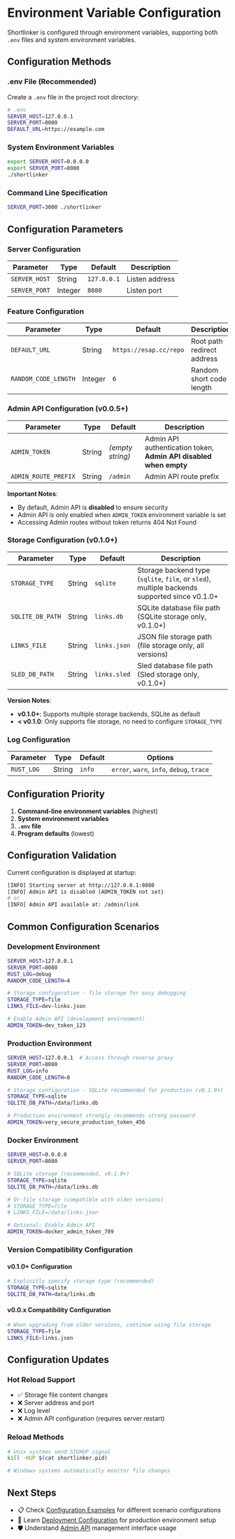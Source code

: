 # Environment Variable Configuration

Shortlinker is configured through environment variables, supporting both `.env` files and system environment variables.

## Configuration Methods

### .env File (Recommended)
Create a `.env` file in the project root directory:

```bash
# .env
SERVER_HOST=127.0.0.1
SERVER_PORT=8080
DEFAULT_URL=https://example.com
```

### System Environment Variables
```bash
export SERVER_HOST=0.0.0.0
export SERVER_PORT=8080
./shortlinker
```

### Command Line Specification
```bash
SERVER_PORT=3000 ./shortlinker
```

## Configuration Parameters

### Server Configuration

| Parameter | Type | Default | Description |
|-----------|------|---------|-------------|
| `SERVER_HOST` | String | `127.0.0.1` | Listen address |
| `SERVER_PORT` | Integer | `8080` | Listen port |

### Feature Configuration

| Parameter | Type | Default | Description |
|-----------|------|---------|-------------|
| `DEFAULT_URL` | String | `https://esap.cc/repo` | Root path redirect address |
| `RANDOM_CODE_LENGTH` | Integer | `6` | Random short code length |

### Admin API Configuration (v0.0.5+)

| Parameter | Type | Default | Description |
|-----------|------|---------|-------------|
| `ADMIN_TOKEN` | String | *(empty string)* | Admin API authentication token, **Admin API disabled when empty** |
| `ADMIN_ROUTE_PREFIX` | String | `/admin` | Admin API route prefix |

**Important Notes**:
- By default, Admin API is **disabled** to ensure security
- Admin API is only enabled when `ADMIN_TOKEN` environment variable is set
- Accessing Admin routes without token returns 404 Not Found

### Storage Configuration (v0.1.0+)

| Parameter | Type | Default | Description |
|-----------|------|---------|-------------|
| `STORAGE_TYPE` | String | `sqlite` | Storage backend type (`sqlite`, `file`, or `sled`), multiple backends supported since v0.1.0+ |
| `SQLITE_DB_PATH` | String | `links.db` | SQLite database file path (SQLite storage only, v0.1.0+) |
| `LINKS_FILE` | String | `links.json` | JSON file storage path (file storage only, all versions) |
| `SLED_DB_PATH` | String | `links.sled` | Sled database file path (Sled storage only, v0.1.0+) |

**Version Notes**:
- **v0.1.0+**: Supports multiple storage backends, SQLite as default
- **< v0.1.0**: Only supports file storage, no need to configure `STORAGE_TYPE`

### Log Configuration

| Parameter | Type | Default | Options |
|-----------|------|---------|---------|
| `RUST_LOG` | String | `info` | `error`, `warn`, `info`, `debug`, `trace` |

## Configuration Priority

1. **Command-line environment variables** (highest)
2. **System environment variables**
3. **`.env` file**
4. **Program defaults** (lowest)

## Configuration Validation

Current configuration is displayed at startup:

```bash
[INFO] Starting server at http://127.0.0.1:8080
[INFO] Admin API is disabled (ADMIN_TOKEN not set)
# or
[INFO] Admin API available at: /admin/link
```

## Common Configuration Scenarios

### Development Environment
```bash
SERVER_HOST=127.0.0.1
SERVER_PORT=8080
RUST_LOG=debug
RANDOM_CODE_LENGTH=4

# Storage configuration - file storage for easy debugging
STORAGE_TYPE=file
LINKS_FILE=dev-links.json

# Enable Admin API (development environment)
ADMIN_TOKEN=dev_token_123
```

### Production Environment
```bash
SERVER_HOST=127.0.0.1  # Access through reverse proxy
SERVER_PORT=8080
RUST_LOG=info
RANDOM_CODE_LENGTH=8

# Storage configuration - SQLite recommended for production (v0.1.0+)
STORAGE_TYPE=sqlite
SQLITE_DB_PATH=/data/links.db

# Production environment strongly recommends strong password
ADMIN_TOKEN=very_secure_production_token_456
```

### Docker Environment
```bash
SERVER_HOST=0.0.0.0
SERVER_PORT=8080

# SQLite storage (recommended, v0.1.0+)
STORAGE_TYPE=sqlite
SQLITE_DB_PATH=/data/links.db

# Or file storage (compatible with older versions)
# STORAGE_TYPE=file
# LINKS_FILE=/data/links.json

# Optional: Enable Admin API
ADMIN_TOKEN=docker_admin_token_789
```

### Version Compatibility Configuration

#### v0.1.0+ Configuration
```bash
# Explicitly specify storage type (recommended)
STORAGE_TYPE=sqlite
SQLITE_DB_PATH=data/links.db
```

#### v0.0.x Compatibility Configuration
```bash
# When upgrading from older versions, continue using file storage
STORAGE_TYPE=file
LINKS_FILE=links.json
```

## Configuration Updates

### Hot Reload Support
- ✅ Storage file content changes
- ❌ Server address and port
- ❌ Log level
- ❌ Admin API configuration (requires server restart)

### Reload Methods
```bash
# Unix systems send SIGHUP signal
kill -HUP $(cat shortlinker.pid)

# Windows systems automatically monitor file changes
```

## Next Steps

- 📋 Check [Configuration Examples](/en/config/examples) for different scenario configurations
- 🚀 Learn [Deployment Configuration](/en/deployment/) for production environment setup
- 🛡️ Understand [Admin API](/en/api/admin) management interface usage
